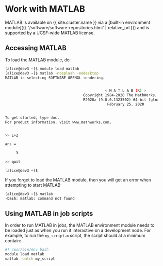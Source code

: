 # Work with MATLAB

MATLAB is available on {{ site.cluster.name }} via a [built-in environment module]({{ '/software/software-repositories.html' | relative_url }}) and is supported by a UCSF-wide MATLAB license.

## Accessing MATLAB

To load the MATLAB module, do:

<!-- code-block label="module-load-matlab" -->
```sh
[alice@dev3 ~]$ module load matlab
[alice@dev3 ~]$ matlab -nosplash -nodesktop
MATLAB is selecting SOFTWARE OPENGL rendering.


                                              < M A T L A B (R) >
                                    Copyright 1984-2020 The MathWorks, Inc.
                                    R2020a (9.8.0.1323502) 64-bit (glnxa64)
                                               February 25, 2020

 
To get started, type doc.
For product information, visit www.mathworks.com.
 

>> 1+2

ans =

     3

>> quit

[alice@dev3 ~]$ 
```


If you forget to load the MATLAB module, then you will get an error when attempting to start MATLAB:

```sh
[alice@dev3 ~]$ matlab
-bash: matlab: command not found
```


## Using MATLAB in job scripts

In order to run MATLAB in jobs, the MATLAB environment module needs to be loaded just as when you run it interactive on a development node.  For example, to run the `my_script.m` script, the script should at a minimum contain:

```sh
#! /usr/bin/env bash
module load matlab
matlab -batch my_script
```

